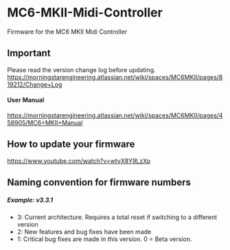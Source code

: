 # MC6-MKII-Midi-Controller
Firmware for the MC6 MKII Midi Controller

## Important
Please read the version change log before updating.
https://morningstarengineering.atlassian.net/wiki/spaces/MC6MKII/pages/819212/Change+Log

#### User Manual
https://morningstarengineering.atlassian.net/wiki/spaces/MC6MKII/pages/458905/MC6+MKII+Manual

## How to update your firmware
https://www.youtube.com/watch?v=wtvX8Y9LzXo


## Naming convention for firmware numbers

##### Example: v3.3.1
- 3: Current architecture. Requires a total reset if switching to a different version
- 2: New features and bug fixes have been made
- 1: Critical bug fixes are made in this version. 0 = Beta version.
